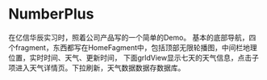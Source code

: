 # NumberPlus
在亿信华辰实习时，照着公司产品写的一个简单的Demo。
基本的底部导航，四个fragment，东西都写在HomeFagment中，包括顶部无限轮播图，中间栏地理位置，实时时间、天气、更新时间，
下面grldView显示七天的天气信息，点击子项进入天气详情页。下拉刷新，天气数据数据存数据库。
